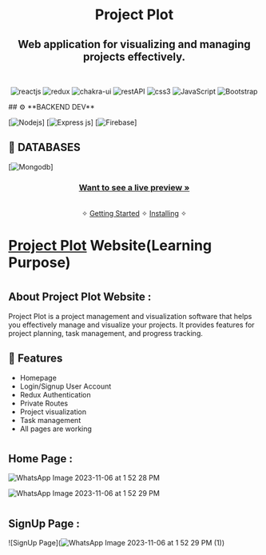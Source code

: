 
<h1 align="center">Project Plot</h1> 
<h2 align="center">Web application for visualizing and managing projects effectively.</h2> 
<br />
<p align="center">
    <img src="https://img.shields.io/badge/React_(18.2.0)-20232A?style=for-the-badge&logo=react&logoColor=61DAFB" alt="reactjs" />
    <img src="https://img.shields.io/badge/Redux_(4.2.0)-593D88?style=for-the-badge&logo=redux&logoColor=white" alt="redux" />
    <img src="https://img.shields to=badge/Chakra%20UI-3bc7bd?style=for-the-badge&logo=chakraui&logoColor=white" alt="chakra-ui"/>
    <img src="https://img.shields.io/badge/Rest_API-02303A?style=for-the-badge&logo=react-router&logoColor=white" alt="restAPI"/>
    <img src="https://img.shields.io/badge/CSS3-1572B6?style=for-the-badge&logo=css3&logoColor=white" alt="css3"/>   
    <img src="https://img.shields.io/badge/JavaScript-323330?style=for-the-badge&logo=javascript&logoColor=F7DF1E" alt="JavaScript" />
    <img src="https://img.shields.io/badge/netlify-%23000000.svg?style=for-the-badge&logo=netlify&logoColor=#00C7B7" alt="Bootstrap"/>
</p>
## ⚙️ **BACKEND DEV**

[![](https://img.shields.io/badge/Node.js-43853D?style=for-the-badge&logo=node.js&logoColor=white "Nodejs")]
[![Express js](https://img.shields.io/badge/Express.js-404D59?style=for-the-badge "Express js")]
[![Firebase](https://img.shields.io/badge/firebase-%23039BE5.svg?style=for-the-badge&logo=firebase "Firebase")]

## 📅 **DATABASES**

[![Mongodb](https://img.shields.io/badge/MongoDB-4EA94B?style=for-the-badge&logo=mongodb&logoColor=white "Mongodb")]

<h3 align="center"><a href="https://ephemeral-liger-0a522d.netlify.app/"><strong>Want to see a live preview »</strong></a></h3>

<p align="center"> 
    <br />&#10023;
    <a href="#Getting-Started">Getting Started</a> &#10023; <a href="#Install">Installing</a> &#10023;   
</p>

# <h1><a href="https://projectplot.netlify.app/">Project Plot</a> Website(Learning Purpose)</h1>

# <h2>About Project Plot Website : </h2>

Project Plot is a project management and visualization software that helps you effectively manage and visualize your projects. It provides features for project planning, task management, and progress tracking.

## 🚀 Features
- Homepage
- Login/Signup User Account
- Redux Authentication
- Private Routes
- Project visualization
- Task management
- All pages are working



# <h2>Home Page : </h2>
![WhatsApp Image 2023-11-06 at 1 52 28 PM](https://github.com/Sushree-01/decisive-duck-1364/assets/119348515/af5de527-404b-4faf-931a-cc1a9f3a2a43)

![WhatsApp Image 2023-11-06 at 1 52 29 PM](https://github.com/Sushree-01/decisive-duck-1364/assets/119348515/0dad6305-ea2b-4771-bdad-9cd776989393)



# <h2>SignUp Page : </h2>
![SignUp Page](![WhatsApp Image 2023-11-06 at 1 52 29 PM (1)](https://github.com/Sushree-01/decisive-duck-1364/assets/119348515/adf891a8-34d2-4a35-95e8-6ecc62d71f33))




